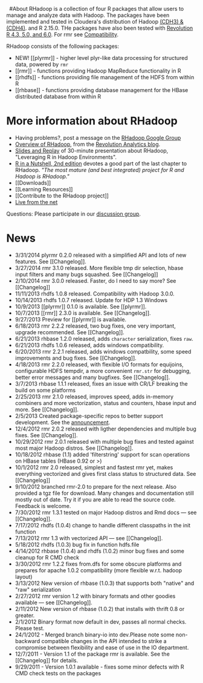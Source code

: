 &nbsp;
#About
RHadoop is a collection of four R packages that allow users to manage and analyze data with Hadoop. The packages have been implemented and tested in Cloudera's distribution of Hadoop <a href="http://www.cloudera.com/hadoop/">(CDH3) & (CDH4)</a>.  and R 2.15.0.  THe packages have also been tested with <a href="http://www.revolutionanalytics.com/downloads/">Revolution R 4.3, 5.0, and 6.0</a>. For rmr see [Compatibility](https://github.com/RevolutionAnalytics/rmr2/blob/master/docs/compatibility.md).


RHadoop consists of the following packages:

* NEW! [[plyrmr]] - higher level plyr-like data processing for structured data, powered by `rmr`
* [[rmr]] - functions providing Hadoop MapReduce functionality in R 
* [[rhdfs]] - functions providing file management of the HDFS from within R 
* [[rhbase]] - functions providing database management for the HBase distributed database from within R


# More information about RHadoop

* Having problems?, post a message on the [RHadoop Google Group](https://groups.google.com/forum/#!forum/rhadoop)
* [Overview of RHadoop](http://blog.revolutionanalytics.com/2011/09/mapreduce-hadoop-r.html), from the [Revolution Analytics blog](http://blog.revolutionanalytics.com).
* [Slides and Replay](http://www.revolutionanalytics.com/news-events/free-webinars/2011/r-and-hadoop/) of 30-minute presentation about RHadoop, "Leveraging R in Hadoop Environments". 
* [R in a Nutshell, 2nd edition](http://shop.oreilly.com/product/0636920022008.do) devotes a good part of the last chapter to RHadoop. _"The most mature (and best integrated) project for R and Hadoop is RHadoop."_
* [[Downloads]] 
* [[Learning Resources]]
* [[Contribute to the RHadoop project]] 
* [Live from the net](https://friendfeed.com/rhadoop)

Questions: Please participate in our [discussion group](https://groups.google.com/forum/?fromgroups#!forum/rhadoop). 

# News
* 3/31/2014 plyrmr 0.2.0 released with a simplified API and lots of new features. See [[Changelog]].
* 3/27/2014 rmr 3.1.0 released. More flexible tmp dir selection, hbase input filters and many bugs squashed. See [[Changelog]]
* 2/10/2014 rmr 3.0.0 released. Faster, do I need to say more? See [[Changelog]]
* 11/11/2013 rhdfs 1.0.8 released. Compatibility with Hadoop 3.0.0.
* 10/14/2013 rhdfs 1.0.7 released. Update for HDP 1.3 Windows
* 10/9/2013 [[plyrmr]] 0.1.0 is available. See [[plyrmr]].
* 10/7/2013 [[rmr]] 2.3.0 is available. See [[Changelog]].
* 9/27/2013 Preview for [[plyrmr]] is available.
* 6/18/2013 rmr 2.2.2 released, two bug fixes, one very important, upgrade recommended. See [[Changelog]].
* 6/21/2013 rhbase 1.2.0 released, adds `character` serialization, fixes `raw`. 
* 6/21/2013 rhdfs 1.0.6 released, adds windows compatibility.
* 6/20/2013 rmr 2.2.1 released, adds windows compatbility, some speed improvements and bug fixes. See [[Changelog]].
* 4/18/2013 rmr 2.2.0 released, with flexible I/O formats for equijoins, configurable HDFS tempdir, a more convenient `rmr.str` for debugging, better error messages and many bugfixes. See [[Changelog]].
* 3/7/2013 rhbase 1.1.1 released, fixes an issue with CR/LF breaking the build on some platforms
* 2/25/2013 rmr 2.1.0 released, improves speed, adds in-memory combiners and more vectorization, status and counters, hbase input and more. See [[Changelog]].
* 2/5/2013 Created package-specific repos to better support development. See the [announcement](https://groups.google.com/d/topic/rhadoop/CwyaTCdiDdg/discussion).
* 12/4/2012 rmr 2.0.2 released with ligther dependencies and multiple bug fixes. See [[Changelog]].
* 10/29/2012 rmr 2.0.1 released with multiple bug fixes and tested against most major Hadoop distros. See [[Changelog]].
* 10/18/2012 rhbase (1.1) added 'filterstring' support for scan operations on HBase tables (HBase 0.92 or >)
* 10/1/2012 rmr 2.0 released, simplest and fastest rmr yet, makes everything vectorized and gives first class status to structured data. See [[Changelog]]
* 9/10/2012 branched rmr-2.0 to prepare for the next release. Also provided a tgz file for download. Many changes and documentation still mostly out of date. Try it if you are able to read the source code. Feedback is welcome.
* 7/30/2012 rmr 1.3.1 tested on major Hadoop distros and Rmd docs &mdash; see [[Changelog]]. 
* 7/17/2012 rhdfs (1.0.4) change to handle different classpaths in the init function
* 7/13/2012 rmr 1.3 with vectorized API &mdash; see [[Changelog]].
* 5/18/2012 rhdfs (1.0.3) bug fix in function hdfs.file
* 4/14/2012 rhbase (1.0.4) and rhdfs (1.0.2) minor bug fixes and some cleanup for R CMD check
* 3/30/2012 rmr 1.2.2 fixes from.dfs for some obscure platforms and prepares for apache 1.0.2 compatibility (more flexible w.r.t. hadoop layout)
* 3/13/2012 New version of rhbase (1.0.3) that supports both "native" and "raw" serialization 
* 2/27/2012 rmr version 1.2 with binary formats and other goodies available &mdash; see [[Changelog]].
* 2/11/2012 New version of rhbase (1.0.2) that installs with thrift 0.8 or greater.
* 2/1/2012 Binary format  now default in dev, passes all normal checks. Please test. 
* 24/1/2012 - Merged branch binary-io into dev.Please note some non-backward compatible changes in the API intended to strike a compromise between flexibility and ease of use in the IO department.
* 12/7/2011 - Version 1.1 of the package rmr is available. See the [[Changelog]] for details.
* 9/29/2011 - Version 1.0.1 available - fixes some minor defects with R CMD check tests on the packages 